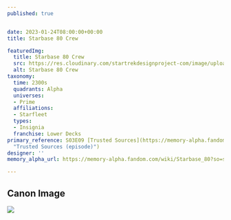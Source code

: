 ```yaml
---
published: true


date: 2023-01-24T08:00:00+00:00
title: Starbase 80 Crew

featuredImg:
  title: Starbase 80 Crew
  src: https://res.cloudinary.com/startrekdesignproject-com/image/upload/v1674613779/Starbase-80-Crew.png
  alt: Starbase 80 Crew
taxonomy:
  time: 2300s
  quadrants: Alpha
  universes:
  - Prime
  affiliations:
  - Starfleet
  types:
  - Insignia
  franchise: Lower Decks
primary_reference: S03E09 [Trusted Sources](https://memory-alpha.fandom.com/wiki/Trusted_Sources_(episode)
  "Trusted Sources (episode)")
designer: ''
memory_alpha_url: https://memory-alpha.fandom.com/wiki/Starbase_80?so=search

---
```

## Canon Image

![](https://res.cloudinary.com/startrekdesignproject-com/image/upload/v1674613780/Starbase-80-Crew_LDS-3x9-1.jpg)